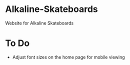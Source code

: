 # Alkaline-Skateboards
Website for Alkaline Skateboards

# To Do
- Adjust font sizes on the home page for mobile viewing
